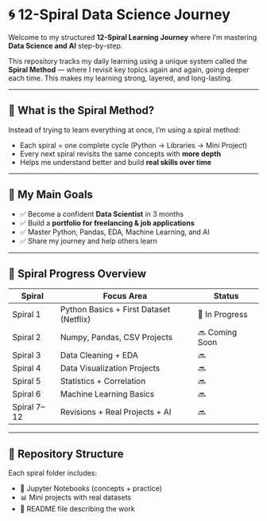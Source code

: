 
# 🌀 12-Spiral Data Science Journey

Welcome to my structured **12-Spiral Learning Journey** where I’m mastering **Data Science and AI** step-by-step.

This repository tracks my daily learning using a unique system called the **Spiral Method** — where I revisit key topics again and again, going deeper each time. This makes my learning strong, layered, and long-lasting.

---

## 📌 What is the Spiral Method?

Instead of trying to learn everything at once, I’m using a spiral method:

- Each spiral = one complete cycle (Python → Libraries → Mini Project)
- Every next spiral revisits the same concepts with **more depth**
- Helps me understand better and build **real skills over time**

---

## 🎯 My Main Goals

- ✅ Become a confident **Data Scientist** in 3 months  
- ✅ Build a **portfolio for freelancing & job applications**  
- ✅ Master Python, Pandas, EDA, Machine Learning, and AI  
- ✅ Share my journey and help others learn

---

## 🔄 Spiral Progress Overview

| Spiral | Focus Area                          | Status        |
|--------|-------------------------------------|---------------|
| Spiral 1 | Python Basics + First Dataset (Netflix) | 🚧 In Progress |
| Spiral 2 | Numpy, Pandas, CSV Projects        | 🔜 Coming Soon |
| Spiral 3 | Data Cleaning + EDA                | 🔜             |
| Spiral 4 | Data Visualization Projects        | 🔜             |
| Spiral 5 | Statistics + Correlation           | 🔜             |
| Spiral 6 | Machine Learning Basics            | 🔜             |
| Spiral 7–12 | Revisions + Real Projects + AI | 🔜             |

---

## 📁 Repository Structure

Each spiral folder includes:
- 📓 Jupyter Notebooks (concepts + practice)
- 📊 Mini projects with real datasets
- 📝 README file describing the work

